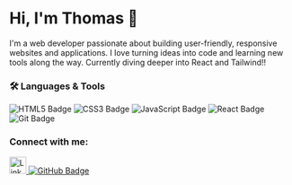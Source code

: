 # Hi, I'm Thomas 👋

I'm a web developer passionate about building user-friendly, responsive websites and applications. I love turning ideas into code and learning new tools along the way. Currently diving deeper into React and Tailwind!!

### 🛠️ Languages & Tools

<p>
  <img src="https://img.shields.io/badge/HTML5-E34F26?style=for-the-badge&logo=html5&logoColor=white" alt="HTML5 Badge"/>
  <img src="https://img.shields.io/badge/CSS3-1572B6?style=for-the-badge&logo=css3&logoColor=white" alt="CSS3 Badge"/>
  <img src="https://img.shields.io/badge/JavaScript-F7DF1E?style=for-the-badge&logo=javascript&logoColor=black" alt="JavaScript Badge"/>
  <img src="https://img.shields.io/badge/React-20232A?style=for-the-badge&logo=react&logoColor=61DAFB" alt="React Badge"/>
  <img src="https://img.shields.io/badge/Git-F05032?style=for-the-badge&logo=git&logoColor=white" alt="Git Badge"/>
</p>


### Connect with me:
<a href="https://www.linkedin.com/in/thomas-lacey-29b385330/" target="_blank">
  <img src="https://img.icons8.com/fluency/240/linkedin.png" alt="LinkedIn Logo" height="30"/>
</a>
<a href="https://github.com/syeembed" target="_blank">
  <img src="https://img.shields.io/badge/GitHub-181717?style=for-the-badge&logo=github&logoColor=white" alt="GitHub Badge"/>
</a>


<!--
**SyeEmbed/SyeEmbed** is a ✨ _special_ ✨ repository because its `README.md` (this file) appears on your GitHub profile.

Here are some ideas to get you started:

- 🔭 I’m currently working on ...
- 🌱 I’m currently learning ...
- 👯 I’m looking to collaborate on ...
- 🤔 I’m looking for help with ...
- 💬 Ask me about ...
- 📫 How to reach me: ...
- 😄 Pronouns: ...
- ⚡ Fun fact: ...
-->
